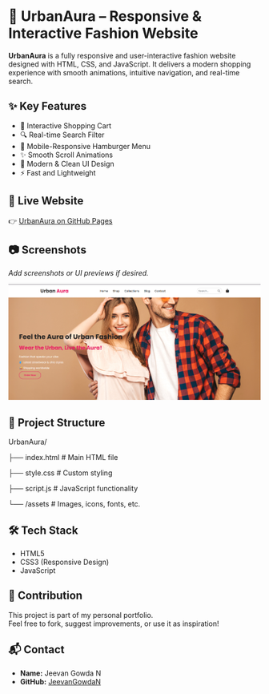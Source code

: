 # 🌆 UrbanAura – Responsive & Interactive Fashion Website

**UrbanAura** is a fully responsive and user-interactive fashion website designed with HTML, CSS, and JavaScript. It delivers a modern shopping experience with smooth animations, intuitive navigation, and real-time search.

## ✨ Key Features

- 🛒 Interactive Shopping Cart
- 🔍 Real-time Search Filter
- 📱 Mobile-Responsive Hamburger Menu
- ✨ Smooth Scroll Animations
- 🎨 Modern & Clean UI Design
- ⚡ Fast and Lightweight

## 🚀 Live Website

👉 [UrbanAura on GitHub Pages](https://JeevanGowdaN.github.io/UrbanAura/)

## 📷 Screenshots

_Add screenshots or UI previews if desired._

![WebPage](WebPage.png)


## 📁 Project Structure

UrbanAura/  

├── index.html # Main HTML file  

├── style.css # Custom styling  

├── script.js # JavaScript functionality  

└── /assets # Images, icons, fonts, etc.  



## 🛠️ Tech Stack

- HTML5
- CSS3 (Responsive Design)
- JavaScript


## 🤝 Contribution

This project is part of my personal portfolio.  
Feel free to fork, suggest improvements, or use it as inspiration!

## 📬 Contact

- **Name:** Jeevan Gowda N  
- **GitHub:** [JeevanGowdaN](https://github.com/JeevanGowdaN)
